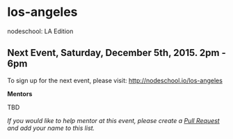 los-angeles
===========

nodeschool: LA Edition

## Next Event, Saturday, December 5th, 2015. 2pm - 6pm

To sign up for the next event, please visit: http://nodeschool.io/los-angeles

**Mentors**

TBD

_If you would like to help mentor at this event, please create a [Pull Request](https://github.com/nodeschool/los-angeles/pulls) and add your name to this list._

